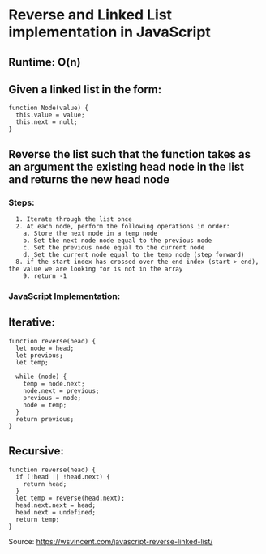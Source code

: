 # Reverse and Linked List implementation in JavaScript

## Runtime: O(n)

## Given a linked list in the form:
```JS
function Node(value) {
  this.value = value;
  this.next = null;
}
```
## Reverse the list such that the function takes as an argument the existing head node in the list and returns the new head node

### Steps:
```pseudo
  1. Iterate through the list once
  2. At each node, perform the following operations in order:
    a. Store the next node in a temp node
    b. Set the next node node equal to the previous node
    c. Set the previous node equal to the current node
    d. Set the current node equal to the temp node (step forward)
  8. if the start index has crossed over the end index (start > end), the value we are looking for is not in the array
    9. return -1
```
### JavaScript Implementation:
## Iterative:
```JS
function reverse(head) {
  let node = head;
  let previous;
  let temp;
  
  while (node) {
    temp = node.next;
    node.next = previous;
    previous = node;
    node = temp;
  }
  return previous;
}
```

## Recursive:
```JS
function reverse(head) {
  if (!head || !head.next) {
    return head;
  }
  let temp = reverse(head.next);
  head.next.next = head;
  head.next = undefined;
  return temp;
}
```

Source: https://wsvincent.com/javascript-reverse-linked-list/
  
